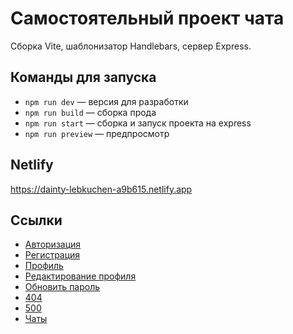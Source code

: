 # Самостоятельный проект чата
Сборка Vite, шаблонизатор Handlebars, сервер Express.
## Команды для запуска
- `npm run dev` — версия для разработки
- `npm run build` — сборка прода
- `npm run start` — сборка и запуск проекта на express
- `npm run preview` — предпросмотр
## Netlify
https://dainty-lebkuchen-a9b615.netlify.app


## Ссылки
- [Авторизация](https://dainty-lebkuchen-a9b615.netlify.app?page=login)
- [Регистрация](https://dainty-lebkuchen-a9b615.netlify.app?page=signup)
- [Профиль](https://dainty-lebkuchen-a9b615.netlify.app?page=profile)
- [Редактирование профиля](https://dainty-lebkuchen-a9b615.netlify.app?page=profileEdit)
- [Обновить пароль](https://dainty-lebkuchen-a9b615.netlify.app?page=profileEditPassword)
- [404](https://dainty-lebkuchen-a9b615.netlify.app?page=404)
- [500](https://dainty-lebkuchen-a9b615.netlify.app?page=500)
- [Чаты](https://dainty-lebkuchen-a9b615.netlify.app?page=chats)



